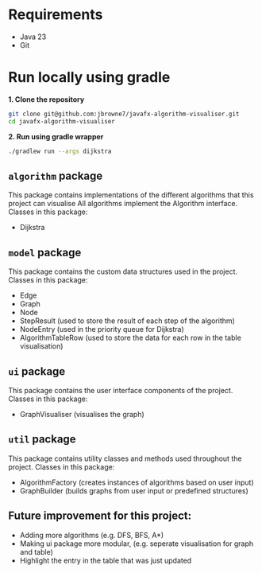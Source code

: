 # Requirements
- Java 23
- Git

# Run locally using gradle
**1. Clone the repository**
```bash
git clone git@github.com:jbrowne7/javafx-algorithm-visualiser.git
cd javafx-algorithm-visualiser
```
**2. Run using gradle wrapper**
```bash
./gradlew run --args dijkstra
```


## `algorithm` package

This package contains implementations of the different algorithms that this project can visualise
All algorithms implement the Algorithm interface. Classes in this package:
- Dijkstra

## `model` package
This package contains the custom data structures used in the project. Classes in this package:
- Edge
- Graph
- Node
- StepResult (used to store the result of each step of the algorithm)
- NodeEntry (used in the priority queue for Dijkstra)
- AlgorithmTableRow (used to store the data for each row in the table visualisation)

## `ui` package
This package contains the user interface components of the project. Classes in this package:
- GraphVisualiser (visualises the graph)

## `util` package
This package contains utility classes and methods used throughout the project. Classes in this package:
- AlgorithmFactory (creates instances of algorithms based on user input)
- GraphBuilder (builds graphs from user input or predefined structures)

## Future improvement for this project:
- Adding more algorithms (e.g. DFS, BFS, A*)
- Making ui package more modular, (e.g. seperate visualisation for graph and table)
- Highlight the entry in the table that was just updated